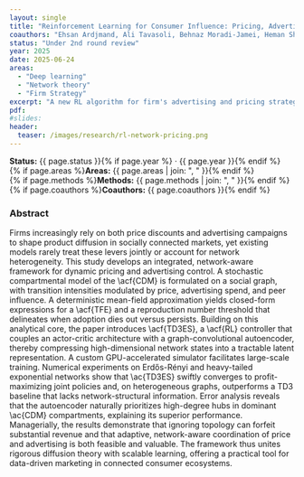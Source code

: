 ```yaml
---
layout: single
title: "Reinforcement Learning for Consumer Influence: Pricing, Advertising, and Network Effects"
coauthors: "Ehsan Ardjmand, Ali Tavasoli, Behnaz Moradi-Jamei, Heman Shakeri"
status: "Under 2nd round review"
year: 2025
date: 2025-06-24
areas:
  - "Deep learning"
  - "Network theory"
  - "Firm Strategy"
excerpt: "A new RL algorithm for firm's advertising and pricing strategy under network effects."
pdf:
#slides:
header:
  teaser: /images/research/rl-network-pricing.png
---
```

**Status:** {{ page.status }}{% if page.year %} · {{ page.year }}{% endif %}  
{% if page.areas %}**Areas:** {{ page.areas | join: ", " }}{% endif %}  
{% if page.methods %}**Methods:** {{ page.methods | join: ", " }}{% endif %}  
{% if page.coauthors %}**Coauthors:** {{ page.coauthors }}{% endif %}


### Abstract
Firms increasingly rely on both price discounts and advertising campaigns to shape product diffusion in socially connected markets, yet existing models rarely treat these levers jointly or account for network heterogeneity. This study develops an integrated, network-aware framework for dynamic pricing and advertising control. A stochastic compartmental model of the \acf{CDM} is formulated on a social graph, with transition intensities modulated by price, advertising spend, and peer influence. A deterministic mean-field approximation yields closed-form expressions for a \acf{TFE} and a reproduction number threshold that delineates when adoption dies out versus persists. Building on this analytical core, the paper introduces \acf{TD3ES}, a \acf{RL} controller that couples an actor-critic architecture with a graph-convolutional autoencoder, thereby compressing high-dimensional network states into a tractable latent representation. A custom GPU-accelerated simulator facilitates large-scale training. Numerical experiments on Erdős-Rényi and heavy-tailed exponential networks show that \ac{TD3ES} swiftly converges to profit-maximizing joint policies and, on heterogeneous graphs, outperforms a TD3 baseline that lacks network-structural information. Error analysis reveals that the autoencoder naturally prioritizes high-degree hubs in dominant \ac{CDM} compartments, explaining its superior performance. Managerially, the results demonstrate that ignoring topology can forfeit substantial revenue and that adaptive, network-aware coordination of price and advertising is both feasible and valuable. The framework thus unites rigorous diffusion theory with scalable learning, offering a practical tool for data-driven marketing in connected consumer ecosystems.